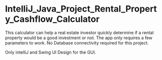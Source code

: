 # IntelliJ_Java_Project_Rental_Property_Cashflow_Calculator
This calculator can help a real estate investor quickly determine if a rental property would be a good investment or not. The app only requires a few parameters to work.
No Database connectivity required for this project. 

Only intelliJ and Swing UI Design for the GUI. 
